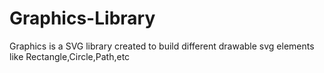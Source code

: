 # Graphics-Library
Graphics is a SVG library created to build different drawable svg elements like Rectangle,Circle,Path,etc

